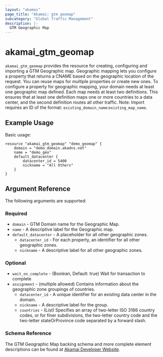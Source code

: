 ```yaml
---
layout: "akamai"
page_title: "Akamai: gtm geomap"
subcategory: "Global Traffic Management"  
description: |-
  GTM Geographic Map
---
```


# akamai_gtm_geomap

`akamai_gtm_geomap` provides the resource for creating, configuring and importing a GTM Geographic map. Geographic mapping lets you configure a property that returns a CNAME based on the geographic location of the request. You can reuse maps for multiple properties or create new ones. To configure a property for geographic mapping, your domain needs at least one geographic map defined. Each map needs at least two definitions. This ensures that at least one definition maps one or more countries to a data center, and the second definition routes all other traffic. Note: Import requires an ID of the format: `existing_domain_name`:`existing_map_name`.

## Example Usage

Basic usage:

```hcl
resource "akamai_gtm_geomap" "demo_geomap" {
    domain = "demo_domain.akadns.net"
    name = "demo_geo"
    default_datacenter {
        datacenter_id = 5400
        nickname = "All Others"
    }
}
```

## Argument Reference

The following arguments are supported:

### Required

* `domain` - GTM Domain name for the Geographic Map.
* `name` - A descriptive label for the Geographic map.
* `default_datacenter` - A placeholder for all other geographic zones.
  * `datacenter_id` - For each property, an identifier for all other geographic zones.
  * `nickname` - A descriptive label for all other geographic zones.

### Optional
 
* `wait_on_complete` - (Boolean, Default: true) Wait for transaction to complete
* `assignment` - (multiple allowed) Contains information about the geographic zone groupings of countries.
  * `datacenter_id` - A unique identifier for an existing data center in the domain.
  * `nickname` - A descriptive label for the group.
  * `countries` - (List) Specifies an array of two-letter ISO 3166 country codes, or for finer subdivisions, the two-letter country code and the two-letter stateOrProvince code separated by a forward slash.

### Schema Reference

The GTM Geographic Map backing schema and more complete element descriptions can be found at [Akamai Developer Website](https://developer.akamai.com/api/web_performance/global_traffic_management/v1.html#geographicmap).
